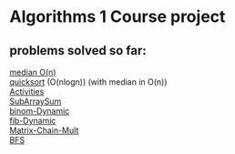 # Algorithms 1 Course project

## problems solved so far:
[median O(n)]()</br>
[quicksort](https://github.com/Yannnyan/Algor1/blob/main/src/Median.java#:~:text=static%20void-,quick_sort_better,-(int%5B%5D%20array%2C%20int)) (O(nlogn)) (with median in O(n))</br>
[Activities](https://github.com/Yannnyan/Algor1/blob/main/src/GreedyAlgor/Activities_Problem.java#:~:text=public%20class-,Activities_Problem,-%7B)</br>
[SubArraySum]()</br>
[binom-Dynamic]()</br>
[fib-Dynamic]()</br>
[Matrix-Chain-Mult]()</br>
[BFS]()</br>




